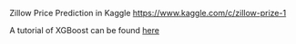 Zillow Price Prediction in Kaggle https://www.kaggle.com/c/zillow-prize-1

A tutorial of XGBoost can be found <a href="http://machinelearningmastery.com/gentle-introduction-xgboost-applied-machine-learning">here</a>
